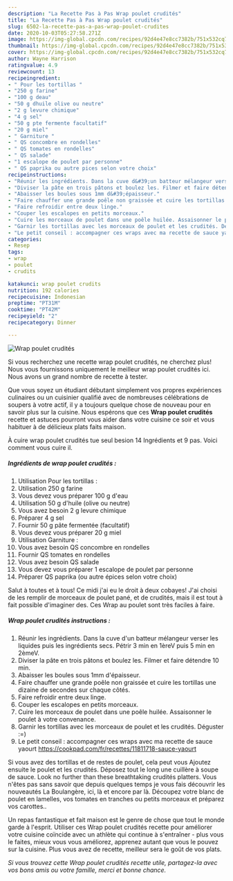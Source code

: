 ```yaml
---
description: "La Recette Pas à Pas Wrap poulet crudités"
title: "La Recette Pas à Pas Wrap poulet crudités"
slug: 6502-la-recette-pas-a-pas-wrap-poulet-crudites
date: 2020-10-03T05:27:58.271Z
image: https://img-global.cpcdn.com/recipes/92d4e47e8cc7382b/751x532cq70/wrap-poulet-crudites-photo-principale-de-la-recette.jpg
thumbnail: https://img-global.cpcdn.com/recipes/92d4e47e8cc7382b/751x532cq70/wrap-poulet-crudites-photo-principale-de-la-recette.jpg
cover: https://img-global.cpcdn.com/recipes/92d4e47e8cc7382b/751x532cq70/wrap-poulet-crudites-photo-principale-de-la-recette.jpg
author: Wayne Harrison
ratingvalue: 4.9
reviewcount: 13
recipeingredient:
- " Pour les tortillas "
- "250 g farine"
- "100 g deau"
- "50 g dhuile olive ou neutre"
- "2 g levure chimique"
- "4 g sel"
- "50 g pte fermente facultatif"
- "20 g miel"
- " Garniture "
- " QS concombre en rondelles"
- " QS tomates en rondelles"
- " QS salade"
- "1 escalope de poulet par personne"
- " QS paprika ou autre pices selon votre choix"
recipeinstructions:
- "Réunir les ingrédients. Dans la cuve d&#39;un batteur mélangeur verser les liquides puis les ingrédients secs. Pétrir 3 min en 1èreV puis 5 min en 2èmeV."
- "Diviser la pâte en trois pâtons et boulez les. Filmer et faire détendre 10 min."
- "Abaisser les boules sous 1mm d&#39;épaisseur."
- "Faire chauffer une grande poêle non graissée et cuire les tortillas une dizaine de secondes sur chaque côtés."
- "Faire refroidir entre deux linge."
- "Couper les escalopes en petits morceaux."
- "Cuire les morceaux de poulet dans une poêle huilée. Assaisonner le poulet à votre convenance."
- "Garnir les tortillas avec les morceaux de poulet et les crudités. Déguster :=)"
- "Le petit conseil : accompagner ces wraps avec ma recette de sauce yaourt https://cookpad.com/fr/recettes/11811718-sauce-yaourt"
categories:
- Resep
tags:
- wrap
- poulet
- crudits

katakunci: wrap poulet crudits 
nutrition: 192 calories
recipecuisine: Indonesian
preptime: "PT31M"
cooktime: "PT42M"
recipeyield: "2"
recipecategory: Dinner

---
```



![Wrap poulet crudités](https://img-global.cpcdn.com/recipes/92d4e47e8cc7382b/751x532cq70/wrap-poulet-crudites-photo-principale-de-la-recette.jpg)

Si vous recherchez une recette wrap poulet crudités, ne cherchez plus! Nous vous fournissons uniquement le meilleur wrap poulet crudités ici. Nous avons un grand nombre de recette à tester.

Que vous soyez un étudiant débutant simplement vos propres expériences culinaires ou un cuisinier qualifié avec de nombreuses célébrations de soupers à votre actif, il y a toujours quelque chose de nouveau pour en savoir plus sur la cuisine. Nous espérons que ces <strong> Wrap poulet crudités </strong> recette et astuces pourront vous aider dans votre cuisine ce soir et vous habituer à de délicieux plats faits maison.

<!--inarticleads1-->

À cuire wrap poulet crudités tue seul besion 14 Ingrédients et 9 pas. Voici comment vous cuire il.

##### Ingrédients de wrap poulet crudités :

1. Utilisation  Pour les tortillas :
1. Utilisation 250 g farine
1. Vous devez vous préparer 100 g d&#39;eau
1. Utilisation 50 g d&#39;huile (olive ou neutre)
1. Vous avez besoin 2 g levure chimique
1. Préparer 4 g sel
1. Fournir 50 g pâte fermentée (facultatif)
1. Vous devez vous préparer 20 g miel
1. Utilisation  Garniture :
1. Vous avez besoin  QS concombre en rondelles
1. Fournir  QS tomates en rondelles
1. Vous avez besoin  QS salade
1. Vous devez vous préparer 1 escalope de poulet par personne
1. Préparer  QS paprika (ou autre épices selon votre choix)


Salut à toutes et à tous! Ce midi j&#39;ai eu le droit à deux cobayes! J&#39;ai choisi de les remplir de morceaux de poulet pané, et de crudités, mais il est tout à fait possible d&#39;imaginer des. Ces Wrap au poulet sont très faciles à faire. 

<!--inarticleads2-->

##### Wrap poulet crudités instructions :

1. Réunir les ingrédients. Dans la cuve d&#39;un batteur mélangeur verser les liquides puis les ingrédients secs. Pétrir 3 min en 1èreV puis 5 min en 2èmeV.
1. Diviser la pâte en trois pâtons et boulez les. Filmer et faire détendre 10 min.
1. Abaisser les boules sous 1mm d&#39;épaisseur.
1. Faire chauffer une grande poêle non graissée et cuire les tortillas une dizaine de secondes sur chaque côtés.
1. Faire refroidir entre deux linge.
1. Couper les escalopes en petits morceaux.
1. Cuire les morceaux de poulet dans une poêle huilée. Assaisonner le poulet à votre convenance.
1. Garnir les tortillas avec les morceaux de poulet et les crudités. Déguster :=)
1. Le petit conseil : accompagner ces wraps avec ma recette de sauce yaourt https://cookpad.com/fr/recettes/11811718-sauce-yaourt


Si vous avez des tortillas et de restes de poulet, cela peut vous Ajoutez ensuite le poulet et les crudités. Déposez tout le long une cuillère à soupe de sauce. Look no further than these breathtaking crudités platters. Vous n&#39;êtes pas sans savoir que depuis quelques temps je vous fais découvrir les nouveautés La Boulangère, ici, là et encore par là. Découpez votre blanc de poulet en lamelles, vos tomates en tranches ou petits morceaux et préparez vos carottes.. 

<!--inarticleads1-->

<p>
Un repas fantastique et fait maison est le genre de chose que tout le monde garde à l'esprit. Utiliser ces Wrap poulet crudités recette pour améliorer votre cuisine coïncide avec un athlète qui continue à s'entraîner - plus vous le faites, mieux vous vous améliorez, apprenez autant que vous le pouvez sur la cuisine. Plus vous avez de recette, meilleur sera le goût de vos plats.
</p>

<p>
<i>Si vous trouvez cette Wrap poulet crudités recette utile, partagez-la avec vos bons amis ou votre famille, merci et bonne chance.</i>
</p>
